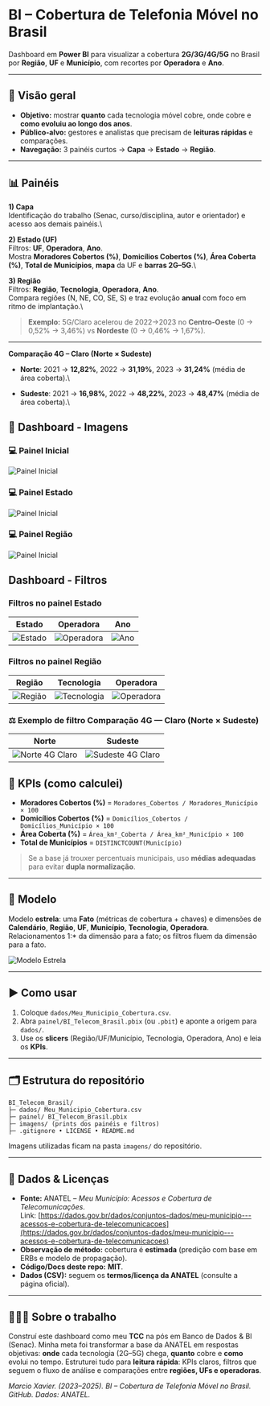 # BI – Cobertura de Telefonia Móvel no Brasil

Dashboard em **Power BI** para visualizar a cobertura **2G/3G/4G/5G** no Brasil por **Região**, **UF** e **Município**, com recortes por **Operadora** e **Ano**.

---

## 🔎 Visão geral 

- **Objetivo:** mostrar **quanto** cada tecnologia móvel cobre, onde cobre e **como evoluiu ao longo dos anos**.
- **Público-alvo:** gestores e analistas que precisam de **leituras rápidas** e comparações.
- **Navegação:** 3 painéis curtos → **Capa** → **Estado** → **Região**.

---

## 📊 Painéis

**1) Capa**\
Identificação do trabalho (Senac, curso/disciplina, autor e orientador) e acesso aos demais painéis.\


**2) Estado (UF)**\
Filtros: **UF**, **Operadora**, **Ano**.\
Mostra **Moradores Cobertos (%)**, **Domicílios Cobertos (%)**, **Área Coberta (%)**, **Total de Municípios**, **mapa** da UF e **barras 2G–5G**.\


**3) Região**\
Filtros: **Região**, **Tecnologia**, **Operadora**, **Ano**.\
Compara regiões (N, NE, CO, SE, S) e traz evolução **anual** com foco em ritmo de implantação.\


> **Exemplo:** 5G/Claro acelerou de 2022→2023 no **Centro‑Oeste** (0 → 0,52% → 3,46%) vs **Nordeste** (0 → 0,46% → 1,67%).

---

**Comparação 4G – Claro (Norte × Sudeste)**

- **Norte**: 2021 → **12,82%**, 2022 → **31,19%**, 2023 → **31,24%** (média de área coberta).\


- **Sudeste**: 2021 → **16,98%**, 2022 → **48,22%**, 2023 → **48,47%** (média de área coberta).\

## 📸 Dashboard - Imagens

### 💻 Painel Inicial  

![Painel Inicial](imagens/painel1_capa.png)

### 💻 Painel Estado

![Painel Inicial](imagens/painel_estado.png)

### 💻 Painel Região

![Painel Inicial](imagens/painel3_regiao.png)


##  Dashboard - Filtros

### Filtros no painel Estado

| Estado | Operadora | Ano |
|---|---|---|
| ![Estado](imagens/filtro_estado_uf.png) | ![Operadora](imagens/filtro_operadora_uf.png) | ![Ano](imagens/filtro_ano_uf.png)

### Filtros no painel Região

| Região | Tecnologia | Operadora |
|---|---|---|
| ![Região](imagens/filtro_regiao_regiao.png) | ![Tecnologia](imagens/filtro_regiao_tecnologia.png) | ![Operadora](imagens/filtro_regiao_operadora.png)

### ⚖️ Exemplo de filtro Comparação 4G — Claro (Norte × Sudeste)

| Norte | Sudeste |
|---|---|
| ![Norte 4G Claro](imagens/comparacao_norte.png) | ![Sudeste 4G Claro](imagens/comparacao_sudeste.png) |



## 🧮 KPIs (como calculei)

- **Moradores Cobertos (%)** = `Moradores_Cobertos / Moradores_Município × 100`
- **Domicílios Cobertos (%)** = `Domicílios_Cobertos / Domicílios_Município × 100`
- **Área Coberta (%)** = `Área_km²_Coberta / Área_km²_Município × 100`
- **Total de Municípios** = `DISTINCTCOUNT(Município)`

> Se a base já trouxer percentuais municipais, uso **médias adequadas** para evitar **dupla normalização**.

---

## 🧱 Modelo 

Modelo **estrela**: uma **Fato** (métricas de cobertura + chaves) e dimensões de **Calendário**, **Região**, **UF**, **Município**, **Tecnologia**, **Operadora**.\
Relacionamentos 1:\* da dimensão para a fato; os filtros fluem da dimensão para a fato.


![Modelo Estrela](imagens/modelo_estrela.png)

---

## ▶️ Como usar

1. Coloque `dados/Meu_Municipio_Cobertura.csv`.
2. Abra `painel/BI_Telecom_Brasil.pbix` (ou `.pbit`) e aponte a origem para `dados/`.
3. Use os **slicers** (Região/UF/Município, Tecnologia, Operadora, Ano) e leia os **KPIs**.

---

## 🗂️ Estrutura do repositório

```
BI_Telecom_Brasil/
├─ dados/ Meu_Municipio_Cobertura.csv
├─ painel/ BI_Telecom_Brasil.pbix
├─ imagens/ (prints dos painéis e filtros)
├─ .gitignore • LICENSE • README.md
```

Imagens utilizadas ficam na pasta `imagens/` do repositório.

---

## 🔗 Dados & Licenças

- **Fonte:** ANATEL – *Meu Município: Acessos e Cobertura de Telecomunicações*.\
  Link: [https://dados.gov.br/dados/conjuntos-dados/meu-municipio---acessos-e-cobertura-de-telecomunicacoes](https://dados.gov.br/dados/conjuntos-dados/meu-municipio---acessos-e-cobertura-de-telecomunicacoes)
- **Observação de método:** cobertura é **estimada** (predição com base em ERBs e modelo de propagação).
- **Código/Docs deste repo:** **MIT**.
- **Dados (CSV):** seguem os **termos/licença da ANATEL** (consulte a página oficial).

---

## 🙋🏻‍♂️ Sobre o trabalho

Construí este dashboard como meu **TCC** na pós em Banco de Dados & BI (Senac). Minha meta foi transformar a base da ANATEL em respostas objetivas: **onde** cada tecnologia (2G–5G) chega, **quanto** cobre e **como** evolui no tempo. Estruturei tudo para **leitura rápida**: KPIs claros, filtros que seguem o fluxo de análise e comparações entre **regiões, UFs e operadoras**.


*Marcio Xavier. (2023–2025). BI – Cobertura de Telefonia Móvel no Brasil. GitHub. Dados: ANATEL.*


